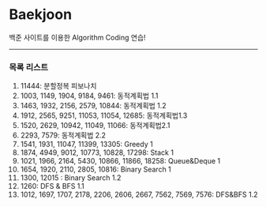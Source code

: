 # Baekjoon

백준 사이트를 이용한 Algorithm Coding 연습!

---
### 목록 리스트
1. 11444: 분할정복 피보나치
2. 1003, 1149, 1904, 9184, 9461: 동적계획법 1.1
3. 1463, 1932, 2156, 2579, 10844: 동적계획법 1.2
4. 1912, 2565, 9251, 11053, 11054, 12685: 동적계획법1.3
5. 1520, 2629, 10942, 11049, 11066: 동적계획법2.1
6. 2293, 7579: 동적계획법 2.2
7. 1541, 1931, 11047, 11399, 13305: Greedy 1
8. 1874, 4949, 9012, 10773, 10828, 17298: Stack 1
9. 1021, 1966, 2164, 5430, 10866, 11866, 18258: Queue&Deque 1
10. 1654, 1920, 2110, 2805, 10816: Binary Search 1
11. 1300, 12015 : Binary Search 1.2
12. 1260: DFS & BFS 1.1
22. 1012, 1697, 1707, 2178, 2206, 2606, 2667, 7562, 7569, 7576: DFS&BFS 1.2
